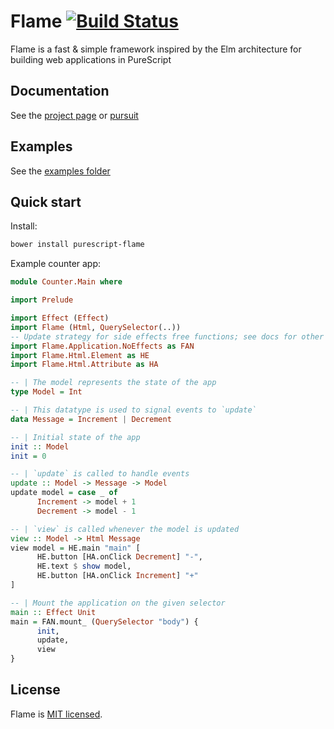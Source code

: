 # Flame [![Build Status](https://travis-ci.com/easafe/purescript-flame.svg?branch=master)](https://travis-ci.com/easafe/purescript-flame)

Flame is a fast & simple framework inspired by the Elm architecture for building web applications in PureScript

## Documentation

See the [project page](https://flamepurs.org) or [pursuit](https://pursuit.purescript.org/packages/purescript-flame)

## Examples

See the [examples folder](/examples)

## Quick start

Install:

```bash
bower install purescript-flame
```

Example counter app:

```purescript
module Counter.Main where

import Prelude

import Effect (Effect)
import Flame (Html, QuerySelector(..))
-- Update strategy for side effects free functions; see docs for other strategies
import Flame.Application.NoEffects as FAN
import Flame.Html.Element as HE
import Flame.Html.Attribute as HA

-- | The model represents the state of the app
type Model = Int

-- | This datatype is used to signal events to `update`
data Message = Increment | Decrement

-- | Initial state of the app
init :: Model
init = 0

-- | `update` is called to handle events
update :: Model -> Message -> Model
update model = case _ of
      Increment -> model + 1
      Decrement -> model - 1

-- | `view` is called whenever the model is updated
view :: Model -> Html Message
view model = HE.main "main" [
      HE.button [HA.onClick Decrement] "-",
      HE.text $ show model,
      HE.button [HA.onClick Increment] "+"
]

-- | Mount the application on the given selector
main :: Effect Unit
main = FAN.mount_ (QuerySelector "body") {
      init,
      update,
      view
}
```

## License

Flame is [MIT licensed](LICENSE).

